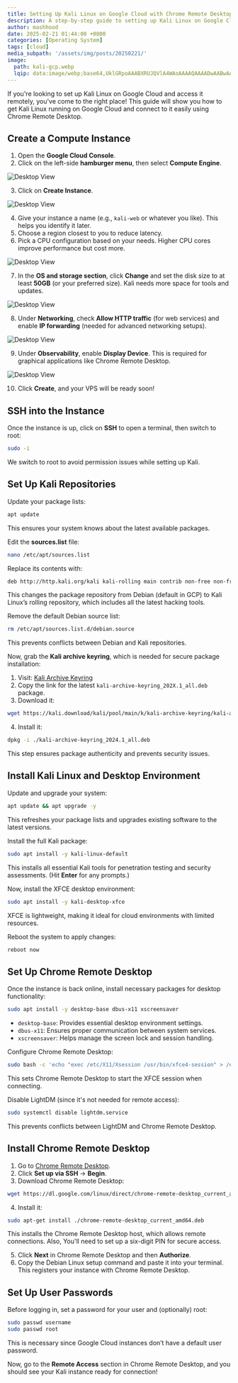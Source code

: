 ```yaml
---
title: Setting Up Kali Linux on Google Cloud with Chrome Remote Desktop
description: A step-by-step guide to setting up Kali Linux on Google Cloud and accessing it remotely using Chrome Remote Desktop.
author: mashhood
date: 2025-02-21 01:44:00 +0800
categories: [Operating System]
tags: [cloud]
media_subpath: '/assets/img/posts/20250221/'
image:
  path: kali-gcp.webp
  lqip: data:image/webp;base64,UklGRpoAAABXRUJQVlA4WAoAAAAQAAAADwAABwAAQUxQSDIAAAARL0AmbZurmr57yyIiqE8oiG0bejIYEQTgqiDA9vqnsUSI6H+oAERp2HZ65qP/VIAWAFZQOCBCAAAA8AEAnQEqEAAIAAVAfCWkAALp8sF8rgRgAP7o9FDvMCkMde9PK7euH5M1m6VWoDXf2FkP3BqV0ZYbO6NA/VFIAAAA
---
```

If you're looking to set up Kali Linux on Google Cloud and access it remotely, you've come to the right place! This guide will show you how to get Kali Linux running on Google Cloud and connect to it easily using Chrome Remote Desktop.

## Create a Compute Instance

1. Open the **Google Cloud Console**.
2. Click on the left-side **hamburger menu**, then select **Compute Engine**.

![Desktop View](kali-gcp1.webp)

3. Click on **Create Instance**.

![Desktop View](kali-gcp2.webp)

4. Give your instance a name (e.g., `kali-web` or whatever you like). This helps you identify it later.
5. Choose a region closest to you to reduce latency.
6. Pick a CPU configuration based on your needs. Higher CPU cores improve performance but cost more.

![Desktop View](kali-gcp3.webp)

7. In the **OS and storage section**, click **Change** and set the disk size to at least **50GB** (or your preferred size). Kali needs more space for tools and updates.

![Desktop View](kali-gcp4.webp)

8. Under **Networking**, check **Allow HTTP traffic** (for web services) and enable **IP forwarding** (needed for advanced networking setups).

![Desktop View](kali-gcp5.webp)

9. Under **Observability**, enable **Display Device**. This is required for graphical applications like Chrome Remote Desktop.

![Desktop View](kali-gcp6.webp)

10. Click **Create**, and your VPS will be ready soon!

## SSH into the Instance

Once the instance is up, click on **SSH** to open a terminal, then switch to root:

```bash
sudo -i
```

We switch to root to avoid permission issues while setting up Kali.

## Set Up Kali Repositories

Update your package lists:

```bash
apt update
```

This ensures your system knows about the latest available packages.

Edit the **sources.list** file:

```bash
nano /etc/apt/sources.list
```

Replace its contents with:

```bash
deb http://http.kali.org/kali kali-rolling main contrib non-free non-free-firmware
```

This changes the package repository from Debian (default in GCP) to Kali Linux’s rolling repository, which includes all the latest hacking tools.

Remove the default Debian source list:

```bash
rm /etc/apt/sources.list.d/debian.source
```

This prevents conflicts between Debian and Kali repositories.

Now, grab the **Kali archive keyring**, which is needed for secure package installation:

1. Visit: [Kali Archive Keyring](http://http.kali.org/kali/pool/main/k/kali-archive-keyring)
2. Copy the link for the latest `kali-archive-keyring_202X.1_all.deb` package.
3. Download it:

```bash
wget https://kali.download/kali/pool/main/k/kali-archive-keyring/kali-archive-keyring_2024.1_all.deb
```

4. Install it:

```bash
dpkg -i ./kali-archive-keyring_2024.1_all.deb
```

This step ensures package authenticity and prevents security issues.

## Install Kali Linux and Desktop Environment

Update and upgrade your system:

```bash
apt update && apt upgrade -y
```

This refreshes your package lists and upgrades existing software to the latest versions.

Install the full Kali package:

```bash
sudo apt install -y kali-linux-default
```

This installs all essential Kali tools for penetration testing and security assessments. (Hit **Enter** for any prompts.)

Now, install the XFCE desktop environment:

```bash
sudo apt install -y kali-desktop-xfce
```

XFCE is lightweight, making it ideal for cloud environments with limited resources.

Reboot the system to apply changes:

```bash
reboot now
```

## Set Up Chrome Remote Desktop

Once the instance is back online, install necessary packages for desktop functionality:

```bash
sudo apt install -y desktop-base dbus-x11 xscreensaver
```

- `desktop-base`: Provides essential desktop environment settings.
- `dbus-x11`: Ensures proper communication between system services.
- `xscreensaver`: Helps manage the screen lock and session handling.

Configure Chrome Remote Desktop:

```bash
sudo bash -c 'echo "exec /etc/X11/Xsession /usr/bin/xfce4-session" > /etc/chrome-remote-desktop-session'
```

This sets Chrome Remote Desktop to start the XFCE session when connecting.

Disable LightDM (since it's not needed for remote access):

```bash
sudo systemctl disable lightdm.service
```

This prevents conflicts between LightDM and Chrome Remote Desktop.

## Install Chrome Remote Desktop

1. Go to [Chrome Remote Desktop](https://remotedesktop.google.com/).
2. Click **Set up via SSH** → **Begin**.
3. Download Chrome Remote Desktop:

```bash
wget https://dl.google.com/linux/direct/chrome-remote-desktop_current_amd64.deb
```

4. Install it:

```bash
sudo apt-get install ./chrome-remote-desktop_current_amd64.deb
```

This installs the Chrome Remote Desktop host, which allows remote connections. Also, You'll need to set up a six-digit PIN for secure access.

5. Click **Next** in Chrome Remote Desktop and then **Authorize**.
6. Copy the Debian Linux setup command and paste it into your terminal. This registers your instance with Chrome Remote Desktop.

## Set Up User Passwords

Before logging in, set a password for your user and (optionally) root:

```bash
sudo passwd username
sudo passwd root
```

This is necessary since Google Cloud instances don’t have a default user password.

Now, go to the **Remote Access** section in Chrome Remote Desktop, and you should see your Kali instance ready for connection!
